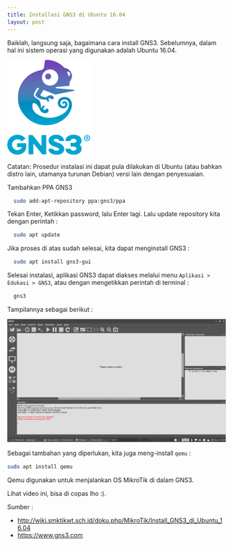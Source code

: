 ```yaml
---
title: Installasi GNS3 di Ubuntu 16.04
layout: post
---
```


Baiklah, langsung saja, bagaimana cara install GNS3. Sebelumnya, dalam hal ini sistem operasi yang digunakan adalah Ubuntu 16.04.

![GNS3](/migrated/blog/img/gns3-1.png)

Catatan: Prosedur instalasi ini dapat pula dilakukan di Ubuntu (atau bahkan distro lain, utamanya turunan Debian) versi lain dengan penyesuaian.

Tambahkan PPA GNS3

``` bash
  sudo add-apt-repository ppa:gns3/ppa
```

Tekan Enter, Ketikkan password, lalu Enter lagi. Lalu update repository kita dengan perintah :

``` bash
  sudo apt update
```

Jika proses di atas sudah selesai, kita dapat menginstall GNS3 :

``` bash
  sudo apt install gns3-gui
```

Selesai instalasi, aplikasi GNS3 dapat diakses melalui menu `Aplikasi > Edukasi > GNS3`, atau dengan mengetikkan perintah di terminal :

``` bash
  gns3
```

Tampilannya sebagai berikut :

![Tampilan GNS3](/migrated/blog/img/gns3-2.png)

Sebagai tambahan yang diperlukan, kita juga meng-install `qemu` :

``` bash
sudo apt install qemu
```

Qemu digunakan untuk menjalankan OS MikroTik di dalam GNS3.

Lihat video ini, bisa di copas lho :).

<script type="text/javascript" src="https://asciinema.org/a/136309.js" id="asciicast-136309" async></script>

Sumber :
- http://wiki.smktikwt.sch.id/doku.php/MikroTik/Install_GNS3_di_Ubuntu_16.04
- https://www.gns3.com
